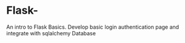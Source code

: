 # Flask-
An intro to Flask Basics. Develop basic login authentication page and integrate with sqlalchemy Database 
